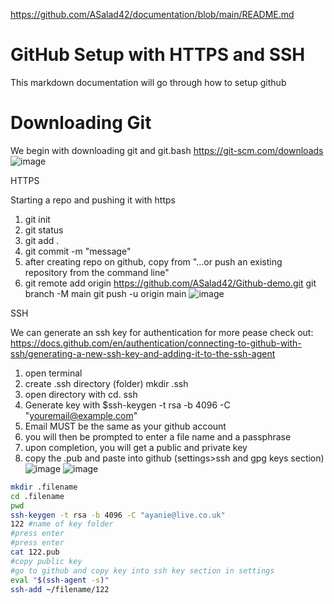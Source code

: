 https://github.com/ASalad42/documentation/blob/main/README.md

# GitHub Setup with HTTPS and SSH

This markdown documentation will go through how to setup github

# Downloading Git

We begin with downloading git and git.bash 
https://git-scm.com/downloads
![image](https://user-images.githubusercontent.com/104793540/182090297-68ba1439-fa9c-4d8f-b986-bce730f8f520.png)


HTTPS

Starting a repo and pushing it with https

1. git init
2. git status
3. git add .
4. git commit -m "message"
5. after creating repo on github, copy from "...or push an existing repository from the command line"
6. git remote add origin https://github.com/ASalad42/Github-demo.git
   git branch -M main
   git push -u origin main
![image](https://user-images.githubusercontent.com/104793540/182090247-662ece96-27b9-4fe5-94a4-99d97dce7e15.png)

SSH

We can generate an ssh key for authentication 
for more pease check out:
https://docs.github.com/en/authentication/connecting-to-github-with-ssh/generating-a-new-ssh-key-and-adding-it-to-the-ssh-agent

1. open terminal
2. create .ssh directory (folder) mkdir .ssh
3. open directory with cd. ssh
4. Generate key with $ssh-keygen -t rsa -b 4096 -C "youremail@example.com"
5. Email MUST be the same as your github account
6. you will then be prompted to enter a file name and a passphrase
7. upon completion, you will get a public and private key
8. copy the .pub and paste into github (settings>ssh and gpg keys section)
![image](https://user-images.githubusercontent.com/104793540/182090016-aedf6e4b-d0f5-4e66-bc99-35a26baf4ed0.png)
![image](https://user-images.githubusercontent.com/104793540/182090107-54522276-eefb-4aac-8fe4-786b0e493150.png)


````bash
mkdir .filename 
cd .filename 
pwd
ssh-keygen -t rsa -b 4096 -C "ayanie@live.co.uk"
122 #name of key folder 
#press enter 
#press enter
cat 122.pub 
#copy public key
#go to github and copy key into ssh key section in settings 
eval "$(ssh-agent -s)"
ssh-add ~/filename/122

````


